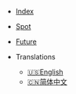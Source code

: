 <!-- _navbar.md -->

* [Index](/en/)

* [Spot](/en/spot/)

* [Future](/en/future-u/)

* Translations
    * [:us:English](/en/)
    * [:cn:简体中文](/zh-cn/)